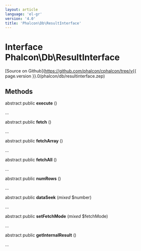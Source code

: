 ```yaml
---
layout: article
language: 'el-gr'
version: '4.0'
title: 'Phalcon\Db\ResultInterface'
---
```

# Interface **Phalcon\Db\ResultInterface**

[Source on Github](https://github.com/phalcon/cphalcon/tree/v{{ page.version }}.0/phalcon/db/resultinterface.zep)

## Methods

abstract public **execute** ()

...

abstract public **fetch** ()

...

abstract public **fetchArray** ()

...

abstract public **fetchAll** ()

...

abstract public **numRows** ()

...

abstract public **dataSeek** (*mixed* $number)

...

abstract public **setFetchMode** (*mixed* $fetchMode)

...

abstract public **getInternalResult** ()

...
